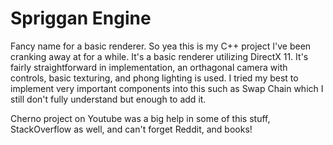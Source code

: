 # Spriggan Engine

Fancy name for a basic renderer. So yea this is my C++ project I've been cranking away at for a while. It's a basic renderer utilizing DirectX 11.
It's fairly straightforward in implementation, an orthagonal camera with controls, basic texturing, and phong lighting is used.
I tried my best to implement very important components into this such as Swap Chain which I still don't fully understand but enough to add it.

Cherno project on Youtube was a big help in some of this stuff, StackOverflow as well, and can't forget Reddit, and books!